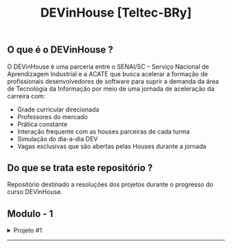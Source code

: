 <header>
    <h1 align="center">
        DEVinHouse [Teltec-BRy]
    </h1>
</header>

<main>
<!-- DESCRIÇÃO -->
    <section>
        <h2>
            O que é o DEVinHouse ?
        </h2>
        <div>
            <p>O DEVinHouse é uma parceria entre o SENAI/SC – Serviço Nacional de Aprendizagem Industrial e a ACATE que busca acelerar a formação de profissionais desenvolvedores de software para suprir a demanda da área de Tecnologia da Informação por meio de uma jornada de aceleração da carreira com:</p>
            <ul>
                <li>Grade curricular direcionada</li>
                <li>Professores do mercado</li>
                <li>Prática constante</li>
                <li>Interação frequente com as houses parceiras de cada turma</li>
                <li>Simulação do dia-a-dia DEV</li>
                <li>Vagas exclusivas que são abertas pelas Houses durante a jornada</li>
            </ul>
        </div>
        <h2>
            Do que se trata este repositório ?
        </h2>
        <p>
            Repositório destinado a resoluções dos projetos durante o progresso do curso DEVinHouse.        
        </p>
    </section>
    <!-- PROJETOS -->
    <section>
        <div>
            <h2>Modulo - 1</h2>
            <details>
                <summary>
                    Projeto #1
                </summary>
                <div>
                    <h2 align="center">To do List</h2>
                    <!-- ! LINGUAGEM UTILIZADA -->
                    <div align="center">
                        <img src="https://img.shields.io/badge/html5-%23E34F26.svg?style=for-the-badge&logo=html5&logoColor=white">
                        <img src="https://img.shields.io/badge/css3-%231572B6.svg?style=for-the-badge&logo=css3&logoColor=white">
                        <img src="https://img.shields.io/badge/JS-javascript-yellow?style=for-the-badge">
                    </div>
                    <!-- ! OBJETIVO DO PROJETO -->
                    <details>
                        <summary>
                            1. Introdução
                        </summary>
                        <p>
                            Você está participando de um processo seletivo para ingressar em uma vaga de programador em uma grande empresa de TI. <br>
                            Uma das etapas do processo envolve a criação de uma aplicação web de lista de afazeres (“to-do list”).
                        </p>
                    </details>
                    <details>
                        <summary>
                            2. Requisitos da Aplicação
                        </summary>
                        <ul>
                           <li>Um título na aba do navegador, para que o usuário encontre a sua aplicação no meio das várias abas que constantemente mantém abertas.</li>
                           <li>Um cabeçalho dentro da página, para que o usuário saiba facilmente em que página se encontra e do que se trata o conteúdo.</li>
                           <li>Um campo de texto para digitar o nome de uma nova atividade a ser adicionada à lista.</li>
                           <li>Um botão para adicionar uma nova atividade à lista.</li>
                           <li>Uma lista contendo as atividades já inseridas.</li>
                           <li>Cada linha da lista deve conter: checkbox para o usuário marcar que aquela atividade já foi realizada; o texto que o usuário digitou ao cadastrar a atividade; botão para excluir a atividade da lista, caso desejado.</li>
                           <li>Quando o usuário marcar uma tarefa como realizada, o texto daquela linha deve ser tachado (line-through).</li>
                           <li>A lista deve ser salva no "localStorage" do navegador (incluindo quais itens já foram realizados), e deve ser carregada sempre que a página for reaberta.</li>
                        </ul>
                    </details>
                    <details>
                        <summary>
                            3. Exemplo de aplicação
                        </summary>
                        <p>
                            A aplicação deverá conter os requisitos apresentados anteriormente, sendo codificada em html, css, javascript e markdown (para o readme.md).<br>
                            A imagem a seguir demonstra um exemplo do FrontEnd que deverá ser desenvolvido.
                        </p>
                        <img src="imgs/m1p1-to-do-list.jpg">
                    </details>
                    <!-- TODO LINK DO PROJETO -->
                </div>
            </details>
            <hr>
        </div>
    </section>
</main>

